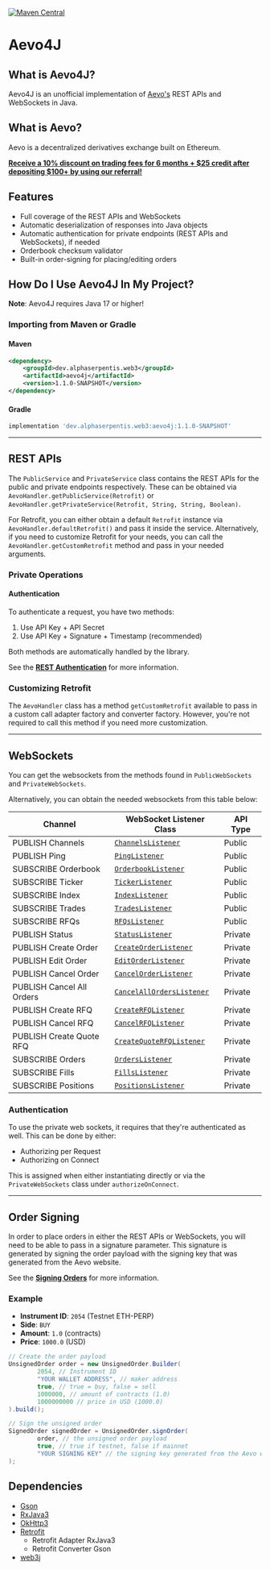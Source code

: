[maven-central]: https://img.shields.io/maven-central/v/dev.alphaserpentis.web3/aevo4j?style=flat-square

[![Maven Central][maven-central]](https://search.maven.org/artifact/dev.alphaserpentis.web3/aevo4j)
# Aevo4J

## What is Aevo4J?
Aevo4J is an unofficial implementation of [Aevo's](https://aevo.xyz) REST APIs and WebSockets in Java.

## What is Aevo?
Aevo is a decentralized derivatives exchange built on Ethereum.

[**Receive a 10% discount on trading fees for 6 months + $25 credit after depositing $100+ by using our referral!**](https://app.aevo.xyz/r/Plum-Gossamer-Tepper)

## Features
- Full coverage of the REST APIs and WebSockets
- Automatic deserialization of responses into Java objects
- Automatic authentication for private endpoints (REST APIs and WebSockets), if needed
- Orderbook checksum validator
- Built-in order-signing for placing/editing orders

## How Do I Use Aevo4J In My Project?
**Note**: Aevo4J requires Java 17 or higher!

### Importing from Maven or Gradle
#### Maven
```xml
<dependency>
    <groupId>dev.alphaserpentis.web3</groupId>
    <artifactId>aevo4j</artifactId>
    <version>1.1.0-SNAPSHOT</version>
</dependency>
```

#### Gradle
```groovy
implementation 'dev.alphaserpentis.web3:aevo4j:1.1.0-SNAPSHOT'
```

- - -

## REST APIs
The `PublicService` and `PrivateService` class contains the REST APIs for the public and private endpoints respectively.
These can be obtained via `AevoHandler.getPublicService(Retrofit)` or `AevoHandler.getPrivateService(Retrofit, String, String, Boolean)`.

For Retrofit, you can either obtain a default `Retrofit` instance via `AevoHandler.defaultRetrofit()` and pass it inside the service.
Alternatively, if you need to customize Retrofit for your needs, you can call the `AevoHandler.getCustomRetrofit` method and pass in your needed arguments.

### Private Operations
#### Authentication
To authenticate a request, you have two methods:

1. Use API Key + API Secret
2. Use API Key + Signature + Timestamp (recommended)

Both methods are automatically handled by the library.

See the [**REST Authentication**](https://api-docs.aevo.xyz/reference/rest-authentication) for more information.

### Customizing Retrofit
The `AevoHandler` class has a method `getCustomRetrofit` available to pass in a custom call adapter factory and converter factory.
However, you're not required to call this method if you need more customization.

- - -

## WebSockets
You can get the websockets from the methods found in `PublicWebSockets` and `PrivateWebSockets`.

Alternatively, you can obtain the needed websockets from this table below:

| Channel                   | WebSocket Listener Class                                                                                                            | API Type |
|---------------------------|-------------------------------------------------------------------------------------------------------------------------------------|----------|
| PUBLISH Channels          | [`ChannelsListener`](src/main/java/dev/alphaserpentis/web3/aevo4j/api/endpoints/websocket/impl/ChannelsListener.java)               | Public   |
| PUBLISH Ping              | [`PingListener`](src/main/java/dev/alphaserpentis/web3/aevo4j/api/endpoints/websocket/impl/PingListener.java)                       | Public   |
| SUBSCRIBE Orderbook       | [`OrderbookListener`](src/main/java/dev/alphaserpentis/web3/aevo4j/api/endpoints/websocket/impl/OrderbookListener.java)             | Public   |
| SUBSCRIBE Ticker          | [`TickerListener`](src/main/java/dev/alphaserpentis/web3/aevo4j/api/endpoints/websocket/impl/TickerListener.java)                   | Public   |
| SUBSCRIBE Index           | [`IndexListener`](src/main/java/dev/alphaserpentis/web3/aevo4j/api/endpoints/websocket/impl/IndexListener.java)                     | Public   |
| SUBSCRIBE Trades          | [`TradesListener`](src/main/java/dev/alphaserpentis/web3/aevo4j/api/endpoints/websocket/impl/TradesListener.java)                   | Public   |
| SUBSCRIBE RFQs            | [`RFQsListener`](src/main/java/dev/alphaserpentis/web3/aevo4j/api/endpoints/websocket/impl/RFQsListener.java)                       | Public   |
| PUBLISH Status            | [`StatusListener`](src/main/java/dev/alphaserpentis/web3/aevo4j/api/endpoints/websocket/impl/StatusListener.java)                   | Private  |
| PUBLISH Create Order      | [`CreateOrderListener`](src/main/java/dev/alphaserpentis/web3/aevo4j/api/endpoints/websocket/impl/CreateOrderListener.java)         | Private  |
| PUBLISH Edit Order        | [`EditOrderListener`](src/main/java/dev/alphaserpentis/web3/aevo4j/api/endpoints/websocket/impl/EditOrderListener.java)             | Private  |
| PUBLISH Cancel Order      | [`CancelOrderListener`](src/main/java/dev/alphaserpentis/web3/aevo4j/api/endpoints/websocket/impl/CancelOrderListener.java)         | Private  |
| PUBLISH Cancel All Orders | [`CancelAllOrdersListener`](src/main/java/dev/alphaserpentis/web3/aevo4j/api/endpoints/websocket/impl/CancelAllOrdersListener.java) | Private  |
| PUBLISH Create RFQ        | [`CreateRFQListener`](src/main/java/dev/alphaserpentis/web3/aevo4j/api/endpoints/websocket/impl/CreateRFQListener.java)             | Private  |
| PUBLISH Cancel RFQ        | [`CancelRFQListener`](src/main/java/dev/alphaserpentis/web3/aevo4j/api/endpoints/websocket/impl/CancelRFQListener.java)             | Private  |
| PUBLISH Create Quote RFQ  | [`CreateQuoteRFQListener`](src/main/java/dev/alphaserpentis/web3/aevo4j/api/endpoints/websocket/impl/CreateQuoteRFQListener.java)   | Private  |
| SUBSCRIBE Orders          | [`OrdersListener`](src/main/java/dev/alphaserpentis/web3/aevo4j/api/endpoints/websocket/impl/OrdersListener.java)                   | Private  |
| SUBSCRIBE Fills           | [`FillsListener`](src/main/java/dev/alphaserpentis/web3/aevo4j/api/endpoints/websocket/impl/FillsListener.java)                     | Private  |
| SUBSCRIBE Positions       | [`PositionsListener`](src/main/java/dev/alphaserpentis/web3/aevo4j/api/endpoints/websocket/impl/PositionsListener.java)             | Private  |

### Authentication
To use the private web sockets, it requires that they're authenticated as well. This can be done by either:

- Authorizing per Request
- Authorizing on Connect

This is assigned when either instantiating directly or via the `PrivateWebSockets` class under `authorizeOnConnect`.

- - -
## Order Signing
In order to place orders in either the REST APIs or WebSockets, you will need to be able to pass in a signature parameter.
This signature is generated by signing the order payload with the signing key that was generated from the Aevo website.

See the [**Signing Orders**](https://api-docs.aevo.xyz/reference/signing-orders) for more information.

### Example
- **Instrument ID**: `2054` (Testnet ETH-PERP)
- **Side**: `BUY`
- **Amount**: `1.0` (contracts)
- **Price**: `1000.0` (USD)

```java
// Create the order payload
UnsignedOrder order = new UnsignedOrder.Builder(
        2054, // Instrument ID
        "YOUR WALLET ADDRESS", // maker address
        true, // true = buy, false = sell
        1000000, // amount of contracts (1.0)
        1000000000 // price in USD (1000.0)
).build();

// Sign the unsigned order
SignedOrder signedOrder = UnsignedOrder.signOrder(
        order, // the unsigned order payload
        true, // true if testnet, false if mainnet
        "YOUR SIGNING KEY" // the signing key generated from the Aevo website
);
```

## Dependencies
- [Gson](https://github.com/google/gson)
- [RxJava3](https://github.com/ReactiveX/RxJava)
- [OkHttp3](https://github.com/square/okhttp)
- [Retrofit](https://github.com/square/retrofit)
  - Retrofit Adapter RxJava3
  - Retrofit Converter Gson
- [web3j](https://github.com/web3j/web3j)